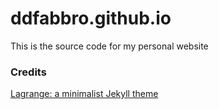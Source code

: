 # ddfabbro.github.io
This is the source code for my personal website

### Credits
[Lagrange: a minimalist Jekyll theme](https://github.com/LeNPaul/Lagrange)
